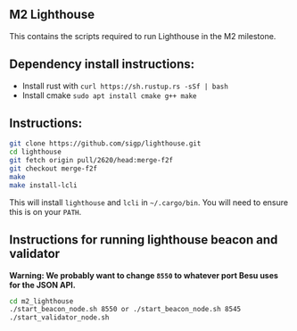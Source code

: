 ## M2 Lighthouse

This contains the scripts required to run Lighthouse in the M2 milestone.

## Dependency install instructions:
- Install rust with `curl https://sh.rustup.rs -sSf | bash`
- Install cmake `sudo apt install cmake g++ make`

## Instructions:
```bash
git clone https://github.com/sigp/lighthouse.git
cd lighthouse
git fetch origin pull/2620/head:merge-f2f
git checkout merge-f2f
make
make install-lcli
```

This will install `lighthouse` and `lcli` in `~/.cargo/bin`. You will need to
ensure this is on your `PATH`.

## Instructions for running lighthouse beacon and validator
**Warning: We probably want to change `8550` to whatever port Besu uses for the
JSON API.**

```bash
cd m2_lighthouse
./start_beacon_node.sh 8550 or ./start_beacon_node.sh 8545 
./start_validator_node.sh
```


